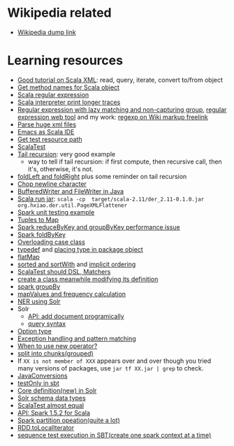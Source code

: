 # Wikipedia related

- [Wikipedia dump link](https://dumps.wikimedia.org/enwiki/20151102/enwiki-20151102-pages-articles-multistream.xml.bz2)



# Learning resources

- [Good tutorial on Scala XML](https://bcomposes.wordpress.com/2012/05/04/basic-xml-processing-with-scala/): read, query, iterate, convert to/from object
- [Get method names for Scala object](http://stackoverflow.com/questions/2886446/how-to-get-methods-list-in-scala)
- [Scala regular expression]()
- [Scala interpreter print longer traces](http://stackoverflow.com/questions/3767808/how-to-force-interpreter-show-complete-stack-trace/3769827#3769827)
- [Regular expression with lazy matching and non-capturing group](http://stackoverflow.com/questions/8213837/optional-grouping-in-scala-regular-expressions), [regular expression web tool](http://regexr.com/2v8m4) and my work: [regexp on Wiki markup freelink](http://regexr.com/3c87k)
- [Parse huge xml files](http://www.lucasallan.com/2014/12/23/parsing-huge-xml-files-in-scala.html)
- [Emacs as Scala IDE](http://www.troikatech.com/blog/2014/11/26/ensime-and-emacs-as-a-scala-ide)
- [Get test resource path](http://stackoverflow.com/questions/23831768/scala-get-file-path-of-file-in-resources-folder)
- [ScalaTest](http://www.scalatest.org/user_guide/writing_your_first_test)
- [Tail recursion](http://oldfashionedsoftware.com/2008/09/27/tail-recursion-basics-in-scala/): very good example
  - way to tell if tail recursion: if first compute, then recursive call, then it's, otherwise, it's not.
- [foldLeft and foldRight](http://oldfashionedsoftware.com/2009/07/10/scala-code-review-foldleft-and-foldright/) plus some reminder on tail recursion
- [Chop newline character](http://alvinalexander.com/scala/scala-string-chomp-chop-function-newline-characters)
- [BufferedWriter and FileWriter in Java](http://stackoverflow.com/questions/12350248/java-difference-between-filewriter-and-bufferedwriter)
- [Scala run jar](http://stackoverflow.com/questions/2930146/running-scala-apps-with-java-jar): `scala -cp  target/scala-2.11/der_2.11-0.1.0.jar  org.hxiao.der.util.PageXMLFlattener` 
- [Spark unit testing example](http://mkuthan.github.io/blog/2015/03/01/spark-unit-testing/)
- [Tuples to Map](http://stackoverflow.com/questions/6522459/scala-map-from-tuple-iterable)
- [Spark reduceByKey and groupByKey performance issue](https://databricks.gitbooks.io/databricks-spark-knowledge-base/content/best_practices/prefer_reducebykey_over_groupbykey.html)
- [Spark foldByKey](http://blog.madhukaraphatak.com/spark-rdd-fold/)
- [Overloading case class](http://stackoverflow.com/questions/2400794/overload-constructor-for-scalas-case-classes)
- [typedef](http://stackoverflow.com/questions/21223051/typedef-in-scala) and [placing type in package object](http://stackoverflow.com/questions/7441277/scala-type-keyword-how-best-to-use-it-across-multiple-classes)
- [flatMap](http://stackoverflow.com/questions/23138352/how-to-flatten-a-collection-with-spark-scala)
- [sorted and sortWith](http://alvinalexander.com/scala/how-sort-scala-sequences-seq-list-array-buffer-vector-ordering-ordered) and [implicit ordering](http://stackoverflow.com/questions/19345030/easy-idiomatic-way-to-define-ordering-for-a-simple-case-class)
- [ScalaTest should DSL, Matchers](http://www.scalatest.org/user_guide/using_matchers#checkingEqualityWithMatchers)
- [create a class meanwhile modifying its definition](http://stackoverflow.com/questions/3648870/scala-using-hashmap-with-a-default-value)
- [spark groupBy](http://homepage.cs.latrobe.edu.au/zhe/ZhenHeSparkRDDAPIExamples.html#groupBy)
- [mapValues and frequency calculation](http://stackoverflow.com/questions/12105130/generating-a-frequency-map-for-a-string-in-scala)
- [NER using Solr](http://sujitpal.blogspot.fi/2013/07/dictionary-backed-named-entity.html)
- Solr
  - [API: add document programically](https://wiki.apache.org/solr/Solrj)
  - [query syntax](https://wiki.apache.org/solr/CommonQueryParameters#fl)
- [Option type](http://danielwestheide.com/blog/2012/12/19/the-neophytes-guide-to-scala-part-5-the-option-type.html)
- [Exception handling and pattern matching](http://danielwestheide.com/blog/2012/12/26/the-neophytes-guide-to-scala-part-6-error-handling-with-try.html)
- [When to use new operator?](https://stackoverflow.com/questions/9727637/new-keyword-in-scala/9727784#9727784)
- [split into chunks(grouped)](http://stackoverflow.com/questions/7459174/split-list-into-multiple-lists-with-fixed-number-of-elements)
- If `XX is not member of XXX` appears over and over though you tried many versions of packages, use `jar tf XX.jar | grep` to check.
- [JavaConversions](http://www.scala-lang.org/api/current/index.html#scala.collection.JavaConversions$)
- [testOnly in sbt](http://stackoverflow.com/questions/11159953/scalatest-in-sbt-is-there-a-way-to-run-a-single-test-without-tags)
- [Core definition(new) in Solr](https://cwiki.apache.org/confluence/display/solr/Defining+core.properties)
- [Solr schema data types](https://cwiki.apache.org/confluence/display/solr/Field+Types+Included+with+Solr)
- [ScalaTest almost equal](http://stackoverflow.com/questions/29938653/scalatest-check-for-almost-equal-for-floats-and-objects-containing-floats/29940436#29940436)
- [API: Spark 1.5.2 for Scala](http://spark.apache.org/docs/latest/api/scala/index.html)
- [Spark partition opeation(quite a lot)](https://spark.apache.org/docs/1.0.0/api/java/org/apache/spark/rdd/RDD.html)
- [RDD.toLocalIterator](https://spark.apache.org/docs/1.0.0/api/java/org/apache/spark/rdd/RDD.html#toLocalIterator%28%29)
- [sequence test execution in SBT(create one spark context at a time)](http://stackoverflow.com/questions/15145987/how-to-run-specifications-sequentially)
